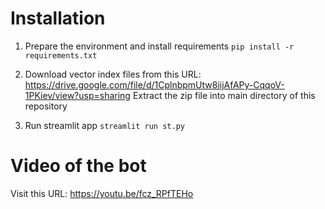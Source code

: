 # Installation

1. Prepare the environment and install requirements
```pip install -r requirements.txt```

2. Download vector index files from this URL: https://drive.google.com/file/d/1CplnbpmUtw8iijAfAPy-CqqoV-1PKiev/view?usp=sharing 
   Extract the zip file into main directory of this repository

2. Run streamlit app
```streamlit run st.py```


# Video of the bot

Visit this URL: https://youtu.be/fcz_RPfTEHo
